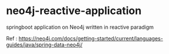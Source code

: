 # neo4j-reactive-application

springboot application on Neo4j written in reactive paradigm

Ref :  https://neo4j.com/docs/getting-started/current/languages-guides/java/spring-data-neo4j/
